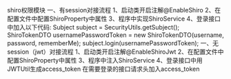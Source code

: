 shiro权限模块
一、有session对接流程
   1、启动类开启注解@EnableShiro
   2、在配置文件中配置ShiroProperty中属性
   3、程序中实现ShiroService
   4、登录接口中加入以下代码:
   Subject subject = SecurityUtils.getSubject();
   ShiroTokenDTO usernamePasswordToken = new ShiroTokenDTO(username, password, rememberMe);
   subject.login(usernamePasswordToken);
一、无session（jwt）对接流程
   1、启动类开启注解@EnableShiroJwt
   2、在配置文件中配置ShiroProperty中属性
   3、程序中注入ShiroService
   4、登录接口中用JWTUtil生成access_token
         在需要登录的接口请求头加入access_token

